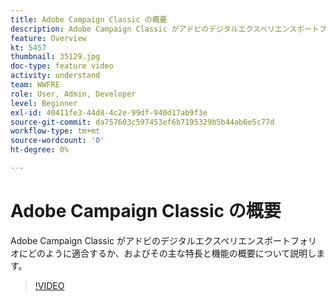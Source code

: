 ```yaml
---
title: Adobe Campaign Classic の概要
description: Adobe Campaign Classic がアドビのデジタルエクスペリエンスポートフォリオにどのように適合するか、およびその主な特長と機能の概要について説明します。
feature: Overview
kt: 5457
thumbnail: 35129.jpg
doc-type: feature video
activity: understand
team: WWFRE
role: User, Admin, Developer
level: Beginner
exl-id: 40411fe3-44d8-4c2e-99df-940d17ab9f3e
source-git-commit: da757603c597453ef6b7195329b5b44ab6e5c77d
workflow-type: tm+mt
source-wordcount: '0'
ht-degree: 0%

---
```


# Adobe Campaign Classic の概要

Adobe Campaign Classic がアドビのデジタルエクスペリエンスポートフォリオにどのように適合するか、およびその主な特長と機能の概要について説明します。

>[!VIDEO](https://video.tv.adobe.com/v/35129?quality=12)
